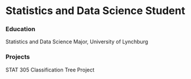 #  Statistics and Data Science Student

### Education
Statistics and Data Science Major, University of Lynchburg

### Projects
STAT 305 Classification Tree Project 


